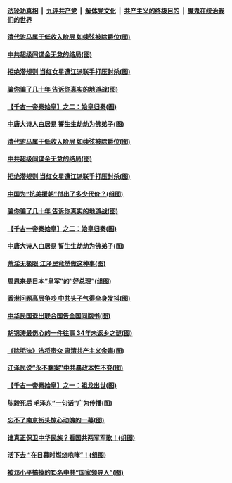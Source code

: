 ####  [法轮功真相](../../../../basic/blob/master/README.md?t=08091002) &nbsp;|&nbsp; [九评共产党](../../../../9ping.md/blob/master/README.md?t=08091002) &nbsp;|&nbsp; [解体党文化](../../../../jtdwh.md/blob/master/README.md?t=08091002)  &nbsp;|&nbsp; [共产主义的终极目的](../../../../gczydzjmd.md/blob/master/README.md?t=08091002) &nbsp;|&nbsp; [魔鬼在统治我们的世界](../../../../mgztzwmdsj.md/blob/master/README.md?t=08091002) 

#### [清代驸马属于低收入阶层 如续弦被除爵位(图)](../pages/p6/941989.md?t=08091002) 

#### [中共超级间谍金无怠的结局(图)](../pages/p6/942032.md?t=08091002) 

#### [拒绝潜规则 当红女星遭江派联手打压封杀(图)](../pages/p6/941649.md?t=08091002) 

#### [骗你骗了几十年 告诉你真实的地道战(图)](../pages/p6/941658.md?t=08091002) 

#### [【千古一帝秦始皇】之二：始皇归秦(图)](../pages/p6/941409.md?t=08091002) 

#### [中唐大诗人白居易 誓生生劫劫为佛弟子(图)](../pages/p6/940978.md?t=08091002) 

#### [清代驸马属于低收入阶层 如续弦被除爵位(图)](../pages/p6/941989.md?t=08091002) 

#### [中共超级间谍金无怠的结局(图)](../pages/p6/942032.md?t=08091002) 

#### [拒绝潜规则 当红女星遭江派联手打压封杀(图)](../pages/p6/941649.md?t=08091002) 

#### [中国为“抗美援朝”付出了多少代价？(组图)](../pages/p6/941566.md?t=08091002) 

#### [骗你骗了几十年 告诉你真实的地道战(图)](../pages/p6/941658.md?t=08091002) 

#### [【千古一帝秦始皇】之二：始皇归秦(图)](../pages/p6/941409.md?t=08091002) 

#### [中唐大诗人白居易 誓生生劫劫为佛弟子(图)](../pages/p6/940978.md?t=08091002) 

#### [荒淫无极限 江泽民竟然做这种事(图)](../pages/p6/941644.md?t=08091002) 

#### [周恩来是日本“皇军”的“好总理”(组图)](../pages/p6/941267.md?t=08091002) 

#### [香港问题高层争吵 中共头子气得全身发抖(图)](../pages/p6/937974.md?t=08091002) 

#### [中华民国退出联合国告全国同胞书(图)](../pages/p6/941721.md?t=08091002) 

#### [胡锦涛最伤心的一件往事 34年未返乡之谜(图)](../pages/p6/941641.md?t=08091002) 

#### [《除垢法》法将责众 肃清共产主义余毒(图)](../pages/p6/940506.md?t=08091002) 

#### [江泽民说“永不翻案”中共暴政本性不变(图)](../pages/p6/940129.md?t=08091002) 

#### [【千古一帝秦始皇】之一：祖龙出世(图)](../pages/p6/941408.md?t=08091002) 

#### [陈毅死后 毛泽东“一句话”广为传播(图)](../pages/p6/941648.md?t=08091002) 

#### [忘不了南京街头惊心动魄的一幕(图)](../pages/p6/940295.md?t=08091002) 

#### [谁真正保卫中华民族？看国共两军军歌！(组图)](../pages/p6/940537.md?t=08091002) 

#### [活下去 “在日暮时燃烧咆哮”！(组图)](../pages/p6/940475.md?t=08091002) 

#### [被邓小平搞掉的15名中共“国家领导人”(图)](../pages/p6/937973.md?t=08091002) 


